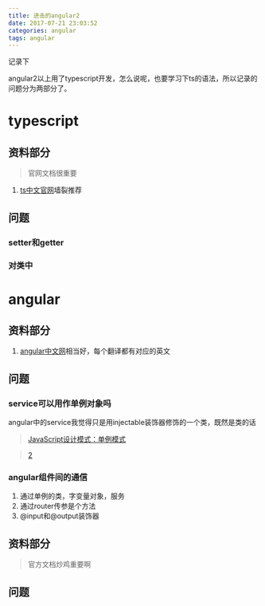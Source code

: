 ```yaml
---
title: 进击的angular2
date: 2017-07-21 23:03:52
categories: angular
tags: angular
---
```


记录下
<!--more-->

angular2以上用了typescript开发，怎么说呢，也要学习下ts的语法，所以记录的问题分为两部分了。

# typescript #

## 资料部分 ##
>官网文档很重要

1. [ts中文官网](https://www.tslang.cn/docs/home.html)墙裂推荐

## 问题 ##

### setter和getter ###

### 对类中


# angular #
## 资料部分 ##
1. [angular中文网](https://angular.cn/)相当好，每个翻译都有对应的英文

## 问题 ##

### service可以用作单例对象吗 ###
angular中的service我觉得只是用injectable装饰器修饰的一个类，既然是类的话
>[JavaScript设计模式：单例模式](http://www.zcfy.cc/article/javascript-design-patterns-the-singleton-918.html)

>[2](http://liaodanqi.me/2017/03/24/design-pattern-singleton/)

### angular组件间的通信 ###
1. 通过单例的类，字变量对象，服务
2. 通过router传参是个方法
3. @input和@output装饰器




## 资料部分 ##
>官方文档炒鸡重要啊

## 问题 ##



